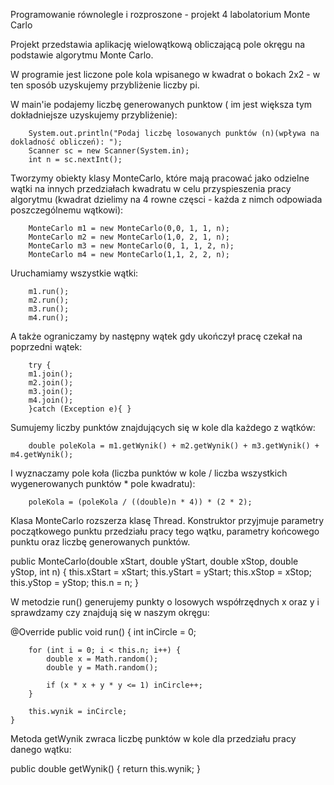 Programowanie równolegle i rozproszone - projekt 4 labolatorium  Monte Carlo

Projekt przedstawia aplikację wielowątkową obliczającą pole okręgu na podstawie algorytmu Monte Carlo.

W programie jest liczone pole kola wpisanego w kwadrat o bokach 2x2 - w ten sposób uzyskujemy przybliżenie liczby pi.

W main'ie podajemy liczbę generowanych punktow ( im jest większa tym dokładniejsze uzyskujemy przybliżenie):

        System.out.println("Podaj liczbę losowanych punktów (n)(wpływa na dokladność obliczeń): ");
        Scanner sc = new Scanner(System.in);
        int n = sc.nextInt();

Tworzymy obiekty klasy MonteCarlo, które mają pracować jako odzielne wątki na innych przedziałach kwadratu w celu przyspieszenia pracy algorytmu
(kwadrat dzielimy na 4 rowne częsci - każda z nimch odpowiada poszczególnemu wątkowi):

        MonteCarlo m1 = new MonteCarlo(0,0, 1, 1, n);
        MonteCarlo m2 = new MonteCarlo(1,0, 2, 1, n);
        MonteCarlo m3 = new MonteCarlo(0, 1, 1, 2, n);
        MonteCarlo m4 = new MonteCarlo(1,1, 2, 2, n);
        
Uruchamiamy wszystkie wątki:

        m1.run();
        m2.run();
        m3.run();
        m4.run();

A także ograniczamy by następny wątek gdy ukończył pracę czekał na poprzedni wątek:

        try {
        m1.join();
        m2.join();
        m3.join();
        m4.join();
        }catch (Exception e){ }
        
Sumujemy liczby punktów znajdujących się w kole dla każdego z wątków:
        
        double poleKola = m1.getWynik() + m2.getWynik() + m3.getWynik() + m4.getWynik();
        
I wyznaczamy pole koła (liczba punktów w kole / liczba wszystkich wygenerowanych punktów * pole kwadratu):

        poleKola = (poleKola / ((double)n * 4)) * (2 * 2);
        
Klasa MonteCarlo rozszerza klasę Thread.
Konstruktor przyjmuje parametry początkowego punktu przedziału pracy tego wątku, parametry końcowego punktu oraz liczbę generowanych punktów.

  public MonteCarlo(double xStart, double yStart, double xStop, double yStop, int n) {
        this.xStart = xStart;
        this.yStart = yStart;
        this.xStop = xStop;
        this.yStop = yStop;
        this.n = n;
    }

W metodzie run() generujemy punkty o losowych współrzędnych x oraz y i sprawdzamy czy znajdują się w naszym okręgu:

 @Override
    public void run() {
        int inCircle = 0;

        for (int i = 0; i < this.n; i++) {
            double x = Math.random();
            double y = Math.random();

            if (x * x + y * y <= 1) inCircle++;
        }

        this.wynik = inCircle;
    }

Metoda getWynik zwraca liczbę punktów w kole dla przedziału pracy danego wątku:

  public double getWynik() {
        return this.wynik;
    }
